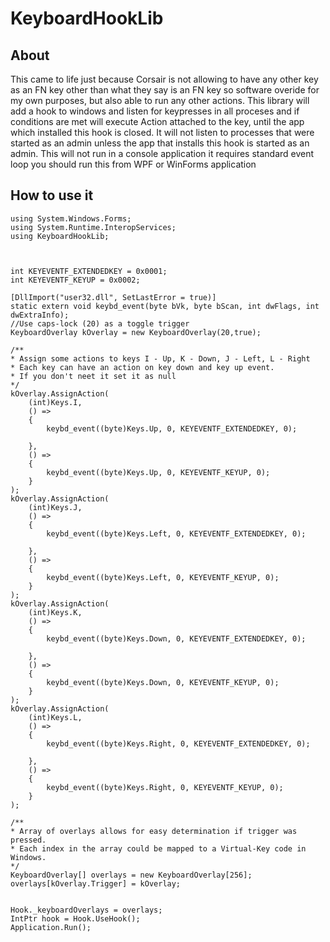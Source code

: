 # KeyboardHookLib

## About

This came to life just because Corsair is not allowing to have any other key as an FN key other than what they say is an FN key so software overide for my own purposes, but also able to run any other actions.
This library will add a hook to windows and listen for keypresses in all proceses and if conditions are met will execute Action attached to the key, until the app which installed this hook is closed.
It will not listen to processes that were started as an admin unless the app that installs this hook is started as an admin.
This will not run in a console application it requires standard event loop you should run this from WPF or WinForms application

## How to use it

```
using System.Windows.Forms;
using System.Runtime.InteropServices;
using KeyboardHookLib;



int KEYEVENTF_EXTENDEDKEY = 0x0001;
int KEYEVENTF_KEYUP = 0x0002;

[DllImport("user32.dll", SetLastError = true)]
static extern void keybd_event(byte bVk, byte bScan, int dwFlags, int dwExtraInfo);
//Use caps-lock (20) as a toggle trigger
KeyboardOverlay kOverlay = new KeyboardOverlay(20,true);

/**
* Assign some actions to keys I - Up, K - Down, J - Left, L - Right
* Each key can have an action on key down and key up event.
* If you don't neet it set it as null
*/
kOverlay.AssignAction(
    (int)Keys.I,
    () =>
    {
        keybd_event((byte)Keys.Up, 0, KEYEVENTF_EXTENDEDKEY, 0);

    },
    () =>
    {
        keybd_event((byte)Keys.Up, 0, KEYEVENTF_KEYUP, 0);
    }
);
kOverlay.AssignAction(
    (int)Keys.J,
    () =>
    {
        keybd_event((byte)Keys.Left, 0, KEYEVENTF_EXTENDEDKEY, 0);

    },
    () =>
    {
        keybd_event((byte)Keys.Left, 0, KEYEVENTF_KEYUP, 0);
    }
);
kOverlay.AssignAction(
    (int)Keys.K,
    () =>
    {
        keybd_event((byte)Keys.Down, 0, KEYEVENTF_EXTENDEDKEY, 0);

    },
    () =>
    {
        keybd_event((byte)Keys.Down, 0, KEYEVENTF_KEYUP, 0);
    }
);
kOverlay.AssignAction(
    (int)Keys.L,
    () =>
    {
        keybd_event((byte)Keys.Right, 0, KEYEVENTF_EXTENDEDKEY, 0);

    },
    () =>
    {
        keybd_event((byte)Keys.Right, 0, KEYEVENTF_KEYUP, 0);
    }
);

/**
* Array of overlays allows for easy determination if trigger was pressed.
* Each index in the array could be mapped to a Virtual-Key code in Windows.
*/
KeyboardOverlay[] overlays = new KeyboardOverlay[256];
overlays[kOverlay.Trigger] = kOverlay;


Hook._keyboardOverlays = overlays;
IntPtr hook = Hook.UseHook();
Application.Run();
```
